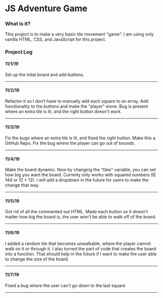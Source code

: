 # JS Adventure Game

### What is it?

This project is to make a very basic tile movement "game". I am using only vanilla HTML, CSS, and JavaScript for this project.

### Project Log

#### 11/1/19

Set up the inital board and add buttons.

---

#### 11/2/19

Refactor it so I don't have to manually add each square to an array. Add functionality to the buttons and make the "player" move. Bug is present where an extra tile is lit, and the right button doesn't work.

---

#### 11/3/19

Fix the bugs where an extra tile is lit, and fixed the right button. Make this a GitHub Repo. Fix the bug where the player can go out of bounds.

---

#### 11/4/19

Make the board dynamic. Now by changing the "tiles" variable, you can set how big you want the board. Currenly only works with squared numbers (IE 144 or 12 \* 12). I will add a dropdown in the future for users to make the change that way.

---

#### 11/5/19

Got rid of all the commented out HTML. Made each button so it doesn't matter how big the board is, the user won't be able to walk off of the board.

---

#### 11/6/19

I added a random tile that becomes unwalkable, where the player cannot walk on it or through it. I also turned the part of code that creates the board into a function. That should help in the future if I want to make the user able to change the size of the board.

---

#### 11/7/19

Fixed a bug where the user can't go down to the last square

---

